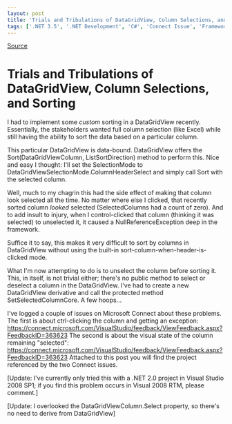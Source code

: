 ```yaml
---
layout: post
title: 'Trials and Tribulations of DataGridView, Column Selections, and Sorting'
tags: ['.NET 3.5', '.NET Development', 'C#', 'Connect Issue', 'Framework Bug', 'Software Development', 'Visual Studio 2008 SP1', 'msmvps', 'August 2008']
---
```

[Source](http://blogs.msmvps.com/peterritchie/2008/08/26/trials-and-tribulations-of-datagridview-column-selections-and-sorting/ "Permalink to Trials and Tribulations of DataGridView, Column Selections, and Sorting")

# Trials and Tribulations of DataGridView, Column Selections, and Sorting

I had to implement some _custom_ sorting in a DataGridView recently. Essentially, the stakeholders wanted full column selection (like Excel) while still having the ability to sort the data based on a particular column.

This particular DataGridView is data-bound. DataGridView offers the Sort(DataGridViewColumn, ListSortDirection) method to perform this. Nice and easy I thought: I'll set the SelectionMode to DataGridViewSelectionMode.ColumnHeaderSelect and simply call Sort with the selected column.

Well, much to my chagrin this had the side effect of making that column look selected all the time. No matter where else I clicked, that recently sorted column _looked_ selected (SelectedColumns had a count of zero). And to add insult to injury, when I control-clicked that column (thinking it was selected) to unselected it, it caused a NullReferenceException deep in the framework.

Suffice it to say, this makes it very difficult to sort by columns in DataGridView without using the built-in sort-column-when-header-is-clicked mode.

What I'm now attempting to do is to unselect the column before sorting it. This, in itself, is not trivial either; there's no public method to select or deselect a column in the DataGridView. I've had to create a new DataGridView derivative and call the protected method SetSelectedColumnCore. A few hoops…

I've logged a couple of issues on Microsoft Connect about these problems. The first is about ctrl-clicking the column and getting an exception: <https://connect.microsoft.com/VisualStudio/feedback/ViewFeedback.aspx?FeedbackID=363623> The second is about the visual state of the column remaining "selected": <https://connect.microsoft.com/VisualStudio/feedback/ViewFeedback.aspx?FeedbackID=363623> Attached to this post you will find the project referenced by the two Connect issues.

[Update: I've currently only tried this with a .NET 2.0 project in Visual Studio 2008 SP1; if you find this problem occurs in Visual 2008 RTM, please comment.]

[Update: I overlooked the DataGridViewColumn.Select property, so there's no need to derive from DataGridView]


